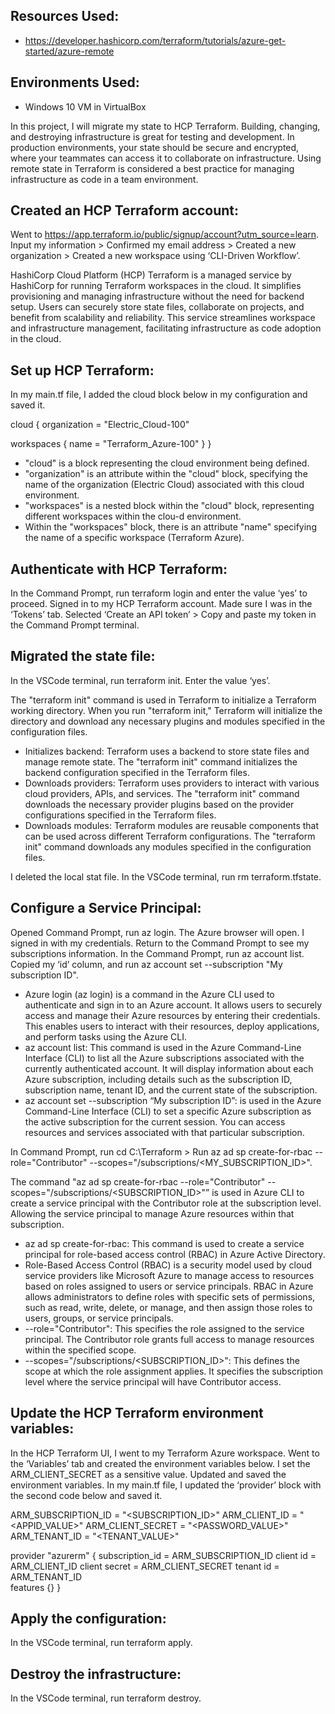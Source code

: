 ## Resources Used:
- https://developer.hashicorp.com/terraform/tutorials/azure-get-started/azure-remote

## Environments Used:
- Windows 10 VM in VirtualBox

In this project, I will migrate my state to HCP Terraform. Building, changing, and destroying infrastructure is great for testing and development. In production environments, your state should be secure and encrypted, where your teammates can access it to collaborate on infrastructure. Using remote state in Terraform is considered a best practice for managing infrastructure as code in a team environment. 
 
## Created an HCP Terraform account: 

Went to https://app.terraform.io/public/signup/account?utm_source=learn. Input my information > Confirmed my email address > Created a new organization > Created a new workspace using ‘CLI-Driven Workflow’.

HashiCorp Cloud Platform (HCP) Terraform is a managed service by HashiCorp for running Terraform workspaces in the cloud. It simplifies provisioning and managing infrastructure without the need for backend setup. Users can securely store state files, collaborate on projects, and benefit from scalability and reliability. This service streamlines workspace and infrastructure management, facilitating infrastructure as code adoption in the cloud.

## Set up HCP Terraform:

In my main.tf file, I added the cloud block below in my configuration and saved it.

cloud {
  organization = "Electric_Cloud-100"
    
  workspaces {
    name = "Terraform_Azure-100"
  }
}

- "cloud" is a block representing the cloud environment being defined.
- "organization" is an attribute within the "cloud" block, specifying the name of the organization (Electric Cloud) associated with this cloud environment. 
- "workspaces" is a nested block within the "cloud" block, representing different workspaces within the clou-d environment.
- Within the "workspaces" block, there is an attribute "name" specifying the name of a specific workspace (Terraform Azure). 

## Authenticate with HCP Terraform:

In the Command Prompt, run terraform login and enter the value ‘yes’ to proceed. Signed in to my HCP Terraform account. Made sure I was in the ‘Tokens’ tab. Selected ‘Create an API token’ > Copy and paste my token in the Command Prompt terminal.

## Migrated the state file:

In the VSCode terminal, run terraform init. Enter the value ‘yes’.

The "terraform init" command is used in Terraform to initialize a Terraform working directory. When you run "terraform init," Terraform will initialize the directory and download any necessary plugins and modules specified in the configuration files.

- Initializes backend: Terraform uses a backend to store state files and manage remote state. The "terraform init" command initializes the backend configuration specified in the Terraform files.
- Downloads providers: Terraform uses providers to interact with various cloud providers, APIs, and services. The "terraform init" command downloads the necessary provider plugins based on the provider configurations specified in the Terraform files.
- Downloads modules: Terraform modules are reusable components that can be used across different Terraform configurations. The "terraform init" command downloads any modules specified in the configuration files.

I deleted the local stat file. In the VSCode terminal, run rm terraform.tfstate.

## Configure a Service Principal: 

Opened Command Prompt, run az login. The Azure browser will open. I signed in with my credentials. Return to the Command Prompt to see my subscriptions information. In the Command Prompt, run az account list. Copied my ‘id’ column, and run az account set --subscription "My subscription ID".

- Azure login (az login) is a command in the Azure CLI used to authenticate and sign in to an Azure account. It allows users to securely access and manage their Azure resources by entering their credentials. This enables users to interact with their resources, deploy applications, and perform tasks using the Azure CLI.
- az account list: This command is used in the Azure Command-Line Interface (CLI) to list all the Azure subscriptions associated with the currently authenticated account. It will display information about each Azure subscription, including details such as the subscription ID, subscription name, tenant ID, and the current state of the subscription.
- az account set --subscription “My subscription ID”: is used in the Azure Command-Line Interface (CLI) to set a specific Azure subscription as the active subscription for the current session. You can access resources and services associated with that particular subscription.

In Command Prompt, run cd C:\Terraform > Run az ad sp create-for-rbac --role="Contributor" --scopes="/subscriptions/<MY_SUBSCRIPTION_ID>".

The command "az ad sp create-for-rbac --role="Contributor" --scopes="/subscriptions/<SUBSCRIPTION_ID>"” is used in Azure CLI to create a service principal with the Contributor role at the subscription level. Allowing the service principal to manage Azure resources within that subscription.

- az ad sp create-for-rbac: This command is used to create a service principal for role-based access control (RBAC) in Azure Active Directory.
- Role-Based Access Control (RBAC) is a security model used by cloud service providers like Microsoft Azure to manage access to resources based on roles assigned to users or service principals. RBAC in Azure allows administrators to define roles with specific sets of permissions, such as read, write, delete, or manage, and then assign those roles to users, groups, or service principals.
- --role="Contributor": This specifies the role assigned to the service principal. The Contributor role grants full access to manage resources within the specified scope.
- --scopes="/subscriptions/<SUBSCRIPTION_ID>": This defines the scope at which the role assignment applies. It specifies the subscription level where the service principal will have Contributor access.

## Update the HCP Terraform environment variables:

In the HCP Terraform UI, I went to my Terraform Azure workspace. Went to the ‘Variables’ tab and created the environment variables below. I set the ARM_CLIENT_SECRET as a sensitive value. Updated and saved the environment variables. In my main.tf file, I updated the ‘provider’ block with the second code below and saved it.

ARM_SUBSCRIPTION_ID = "<SUBSCRIPTION_ID>"
ARM_CLIENT_ID = "<APPID_VALUE>"
ARM_CLIENT_SECRET = "<PASSWORD_VALUE>"
ARM_TENANT_ID = "<TENANT_VALUE>"

provider "azurerm" {
   subscription_id = ARM_SUBSCRIPTION_ID
   client id            = ARM_CLIENT_ID
   client secret      = ARM_CLIENT_SECRET
   tenant id           = ARM_TENANT_ID	
   features {}
}

## Apply the configuration:

In the VSCode terminal, run terraform apply.

## Destroy the infrastructure:

In the VSCode terminal, run terraform destroy.

